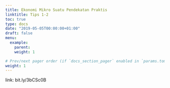 ```yaml
---
title: Ekonomi Mikro Suatu Pendekatan Praktis
linktitle: Tips 1-2
toc: true
type: docs
date: "2019-05-05T00:00:00+01:00"
draft: false
menu:
  example:
    parent: 
    weight: 1

# Prev/next pager order (if `docs_section_pager` enabled in `params.toml`)
weight: 1
---
```


link: bit.ly/3bCSc0B



